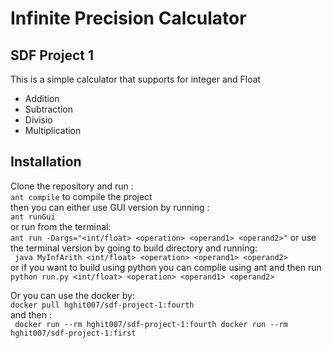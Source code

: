 # Infinite Precision Calculator
## SDF Project 1

This is a simple calculator that supports for integer and Float
- Addition
- Subtraction
- Divisio 
- Multiplication

## Installation
Clone the repository and run : <br>
`ant compile` to compile the project<br>
then you can either use GUI version by running :<br>
`ant runGui` <br>
or run from the terminal: <br>
` ant run -Dargs="<int/float> <operation> <operand1> <operand2>" `
or use the terminal version by going to build directory and running:<br>
` java MyInfArith <int/float> <operation> <operand1> <operand2>`<br>
or if you want to build using python you can complie using ant and then run<br>
`python run.py <int/float> <operation> <operand1> <operand2>`<br>

Or you can use the docker by:<br>
` docker pull hghit007/sdf-project-1:fourth `<br>
and then :<br>
` docker run --rm hghit007/sdf-project-1:fourth docker run --rm hghit007/sdf-project-1:first` 
